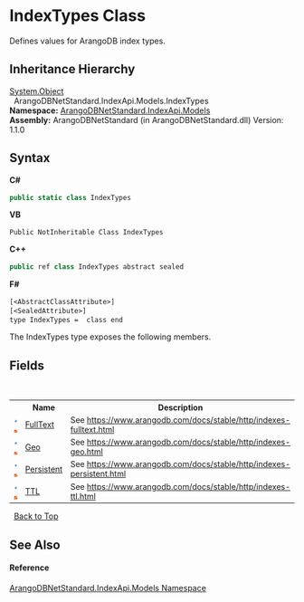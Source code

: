 # IndexTypes Class
 

Defines values for ArangoDB index types.


## Inheritance Hierarchy
<a href="https://docs.microsoft.com/dotnet/api/system.object" target="_blank" rel="noopener noreferrer">System.Object</a><br />&nbsp;&nbsp;ArangoDBNetStandard.IndexApi.Models.IndexTypes<br />
**Namespace:**&nbsp;<a href="215740c9-85fc-74fa-998d-14b49b842d56">ArangoDBNetStandard.IndexApi.Models</a><br />**Assembly:**&nbsp;ArangoDBNetStandard (in ArangoDBNetStandard.dll) Version: 1.1.0

## Syntax

**C#**<br />
``` C#
public static class IndexTypes
```

**VB**<br />
``` VB
Public NotInheritable Class IndexTypes
```

**C++**<br />
``` C++
public ref class IndexTypes abstract sealed
```

**F#**<br />
``` F#
[<AbstractClassAttribute>]
[<SealedAttribute>]
type IndexTypes =  class end
```

The IndexTypes type exposes the following members.


## Fields
&nbsp;<table><tr><th></th><th>Name</th><th>Description</th></tr><tr><td>![Public field](media/pubfield.gif "Public field")![Static member](media/static.gif "Static member")</td><td><a href="b01a7e25-6cea-5b51-c623-33ba102e63f2">FullText</a></td><td>
See https://www.arangodb.com/docs/stable/http/indexes-fulltext.html</td></tr><tr><td>![Public field](media/pubfield.gif "Public field")![Static member](media/static.gif "Static member")</td><td><a href="deb8b60d-171b-eec7-83d8-e0c8c984a1f6">Geo</a></td><td>
See https://www.arangodb.com/docs/stable/http/indexes-geo.html</td></tr><tr><td>![Public field](media/pubfield.gif "Public field")![Static member](media/static.gif "Static member")</td><td><a href="f19abab6-ea77-5c61-5ac3-a78c0858ad67">Persistent</a></td><td>
See https://www.arangodb.com/docs/stable/http/indexes-persistent.html</td></tr><tr><td>![Public field](media/pubfield.gif "Public field")![Static member](media/static.gif "Static member")</td><td><a href="216f4928-8de2-9a9d-1180-4f3de05b2a2e">TTL</a></td><td>
See https://www.arangodb.com/docs/stable/http/indexes-ttl.html</td></tr></table>&nbsp;
<a href="#indextypes-class">Back to Top</a>

## See Also


#### Reference
<a href="215740c9-85fc-74fa-998d-14b49b842d56">ArangoDBNetStandard.IndexApi.Models Namespace</a><br />
